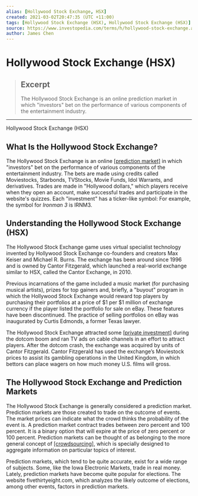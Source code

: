```yaml
---
alias: [Hollywood Stock Exchange, HSX]
created: 2021-03-02T20:47:35 (UTC +11:00)
tags: [Hollywood Stock Exchange (HSX), Hollywood Stock Exchange (HSX)]
source: https://www.investopedia.com/terms/h/hollywood-stock-exchange.asp
author: James Chen
---
```


# Hollywood Stock Exchange (HSX)

> ## Excerpt
> The Hollywood Stock Exchange is an online prediction market in which "investors" bet on the performance of various components of the entertainment industry.

---

Hollywood Stock Exchange (HSX)
## What Is the Hollywood Stock Exchange?

The Hollywood Stock Exchange is an online [[prediction market]](https://www.investopedia.com/terms/p/prediction-market.asp) in which "investors" bet on the performance of various components of the entertainment industry. The bets are made using credits called Moviestocks, Starbonds, TVStocks, Movie Funds, Idol Warrants, and derivatives. Trades are made in "Hollywood dollars," which players receive when they open an account, make successful trades and participate in the website's quizzes. Each "investment" has a ticker-like symbol: For example, the symbol for _Ironman 3_ is IRNM3.

## Understanding the Hollywood Stock Exchange (HSX)

The Hollywood Stock Exchange game uses virtual specialist technology invented by Hollywood Stock Exchange co-founders and creators Max Keiser and Michael R. Burns. The exchange has been around since 1996 and is owned by Cantor Fitzgerald, which launched a real-world exchange similar to HSX, called the Cantor Exchange, in 2010.

Previous incarnations of the game included a music market (for purchasing musical artists), prizes for top gainers and, briefly, a "buyout" program in which the Hollywood Stock Exchange would reward top players by purchasing their portfolios at a price of $1 per $1 million of exchange currency if the player listed the portfolio for sale on eBay. These features have been discontinued. The practice of selling portfolios on eBay was inaugurated by Curtis Edmonds, a former Texas lawyer.

The Hollywood Stock Exchange attracted some [[private investment]](https://www.investopedia.com/terms/p/privateinvestmentfund.asp) during the dotcom boom and ran TV ads on cable channels in an effort to attract players. After the dotcom crash, the exchange was acquired by units of Cantor Fitzgerald. Cantor Fitzgerald has used the exchange’s Moviestock prices to assist its gambling operations in the United Kingdom, in which bettors can place wagers on how much money U.S. films will gross.

## The Hollywood Stock Exchange and Prediction Markets

The Hollywood Stock Exchange is generally considered a prediction market. Prediction markets are those created to trade on the outcome of events. The market prices can indicate what the crowd thinks the probability of the event is. A prediction market contract trades between zero percent and 100 percent. It is a binary option that will expire at the price of zero percent or 100 percent. Prediction markets can be thought of as belonging to the more general concept of [[crowdsourcing]](https://www.investopedia.com/terms/c/crowdsourcing.asp), which is specially designed to aggregate information on particular topics of interest.

Prediction markets, which tend to be quite accurate, exist for a wide range of subjects. Some, like the Iowa Electronic Markets, trade in real money. Lately, prediction markets have become quite popular for elections. The website fivethirtyeight.com, which analyzes the likely outcome of elections, among other events, factors in prediction markets.
